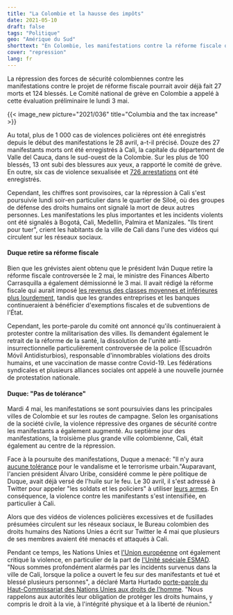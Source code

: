 ```yaml
---
title: "La Colombie et la hausse des impôts"
date: 2021-05-10
draft: false
tags: "Politique"
geo: "Amérique du Sud"
shorttext: "En Colombie, les manifestations contre la réforme fiscale ont déjà fait 27 morts. Les médias et les Troll Maas sont silencieux."
cover: "repression"
lang: fr
---
```


La répression des forces de sécurité colombiennes contre les manifestations contre le projet de réforme fiscale pourrait avoir déjà fait 27 morts et 124 blessés. Le Comité national de grève en Colombie a appelé à cette évaluation préliminaire le lundi 3 mai.

{{< image_new picture="2021/036" title="Columbia and the tax increase" >}}

Au total, plus de 1 000 cas de violences policières ont été enregistrés depuis le début des manifestations le 28 avril, a-t-il précisé.  Douze des 27 manifestants morts ont été enregistrés à Cali, la capitale du département de Valle del Cauca, dans le sud-ouest de la Colombie. Sur les plus de 100 blessés, 13 ont subi des blessures aux yeux, a rapporté le comité de grève. En outre, six cas de violence sexualisée et [726 arrestations](https://www.contagioradio.com/defensoria-desaparecidos-paro-nacional/ "50 personas desaparecidas en el marco del Paro Nacional según Defensoría") ont été enregistrés.

Cependant, les chiffres sont provisoires, car la répression à Cali s'est poursuivie lundi soir-en particulier dans le quartier de Siloé, où des groupes de défense des droits humains ont signalé la mort de deux autres personnes. Les manifestations les plus importantes et les incidents violents ont été signalés à Bogotá, Cali, Medellín, Palmira et Manizales. "Ils tirent pour tuer", crient les habitants de la ville de Cali dans l'une des vidéos qui circulent sur les réseaux sociaux.

#### Duque retire sa réforme fiscale

Bien que les grévistes aient obtenu que le président Iván Duque retire la réforme fiscale controversée le 2 mai, le ministre des Finances Alberto Carrasquilla a également démissionné le 3 mai. Il avait rédigé la réforme fiscale qui aurait imposé [les revenus des classes moyennes et inférieures plus lourdement](https://amerika21.de/2021/05/250220/duque-nimmt-reform-zurueck-kolumbien "Generalstreik in Kolumbien siegt: Präsident Duque nimmt Steuerreform zurück"), tandis que les grandes entreprises et les banques continueraient à bénéficier d'exemptions fiscales et de subventions de l'État.

Cependant, les porte-parole du comité ont annoncé qu'ils continueraient à protester contre la militarisation des villes. Ils demandent également le retrait de la réforme de la santé, la dissolution de l'unité anti-insurrectionnelle particulièrement controversée de la police (Escuadrón Móvil Antidisturbios), responsable d'innombrables violations des droits humains, et une vaccination de masse contre Covid-19. Les fédérations syndicales et plusieurs alliances sociales ont appelé à une nouvelle journée de protestation nationale.

#### Duque: "Pas de tolérance"

Mardi 4 mai, les manifestations se sont poursuivies dans les principales villes de Colombie et sur les routes de campagne. Selon les organisations de la société civile, la violence répressive des organes de sécurité contre les manifestants a également augmenté. Au septième jour des manifestations, la troisième plus grande ville colombienne, Cali, était également au centre de la répression.

Face à la poursuite des manifestations, Duque a menacé: "Il n'y aura [aucune tolérance](https://www.jornada.com.mx/notas/2021/05/04/mundo/unos-19-muertos-saldo-de-las-protestas-contra-la-reforma-tributaria-de-duque/ "Unos 19 muertos, saldo de las protestas contra la reforma tributaria de Duque") pour le vandalisme et le terrorisme urbain."Auparavant, l'ancien président Álvaro Uribe, considéré comme le père politique de Duque, avait déjà versé de l'huile sur le feu. Le 30 avril, il s'est adressé à Twitter pour appeler "les soldats et les policiers" à utiliser [leurs armes](https://elpais.com/internacional/2021-04-30/alvaro-uribe-llama-al-ejercito-a-que-utilice-las-armas-en-las-protestas-en-colombia.html "Álvaro Uribe llama al Ejército a que utilice las armas en las protestas en Colombia"). En conséquence, la violence contre les manifestants s'est intensifiée, en particulier à Cali.

Alors que des vidéos de violences policières excessives et de fusillades présumées circulent sur les réseaux sociaux, le Bureau colombien des droits humains des Nations Unies a écrit sur Twitter le 4 mai que plusieurs de ses membres avaient été menacés et attaqués à Cali.

Pendant ce temps, les Nations Unies et [l'Union européenne](https://www.jornada.com.mx/notas/2021/05/04/mundo/condenan-onu-y-ue-uso-excesivo-de-la-fuerza-en-colombia/ "Condenan ONU y UE uso excesivo de la fuerza en Colombia") ont également critiqué la violence, en particulier de la part de [l'Unité spéciale ESMAD](https://www.npla.de/thema/tagespolitik/geld-fuer-panzerwagen-statt-pandemie/ "Geld für Panzerwagen statt Pandemie"). "Nous sommes profondément alarmés par les incidents survenus dans la ville de Cali, lorsque la police a ouvert le feu sur des manifestants et tué et blessé plusieurs personnes", a déclaré Marta Hurtado [porte-parole du Haut-Commissariat des Nations Unies aux droits de l'homme](https://telesurtv.net/news/colombia-septimo-dia-protestas-paro-nacional-20210504-0010.html "Nuevas protestas en Colombia contra Gobierno de Iván Duque"). "Nous rappelons aux autorités leur obligation de protéger les droits humains, y compris le droit à la vie, à l'intégrité physique et à la liberté de réunion."
